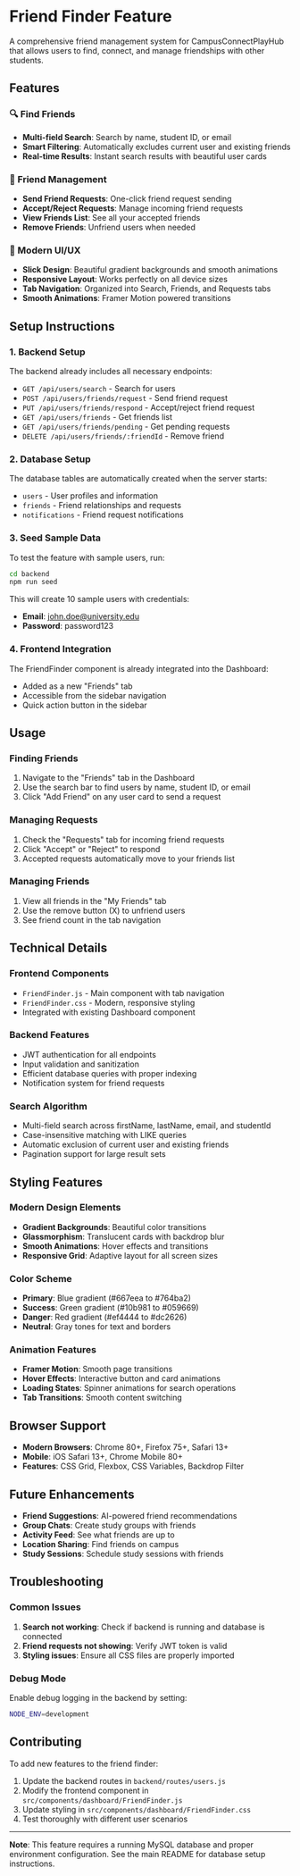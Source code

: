 # Friend Finder Feature

A comprehensive friend management system for CampusConnectPlayHub that allows users to find, connect, and manage friendships with other students.

## Features

### 🔍 Find Friends
- **Multi-field Search**: Search by name, student ID, or email
- **Smart Filtering**: Automatically excludes current user and existing friends
- **Real-time Results**: Instant search results with beautiful user cards

### 👥 Friend Management
- **Send Friend Requests**: One-click friend request sending
- **Accept/Reject Requests**: Manage incoming friend requests
- **View Friends List**: See all your accepted friends
- **Remove Friends**: Unfriend users when needed

### 🎨 Modern UI/UX
- **Slick Design**: Beautiful gradient backgrounds and smooth animations
- **Responsive Layout**: Works perfectly on all device sizes
- **Tab Navigation**: Organized into Search, Friends, and Requests tabs
- **Smooth Animations**: Framer Motion powered transitions

## Setup Instructions

### 1. Backend Setup

The backend already includes all necessary endpoints:
- `GET /api/users/search` - Search for users
- `POST /api/users/friends/request` - Send friend request
- `PUT /api/users/friends/respond` - Accept/reject friend request
- `GET /api/users/friends` - Get friends list
- `GET /api/users/friends/pending` - Get pending requests
- `DELETE /api/users/friends/:friendId` - Remove friend

### 2. Database Setup

The database tables are automatically created when the server starts:
- `users` - User profiles and information
- `friends` - Friend relationships and requests
- `notifications` - Friend request notifications

### 3. Seed Sample Data

To test the feature with sample users, run:

```bash
cd backend
npm run seed
```

This will create 10 sample users with credentials:
- **Email**: john.doe@university.edu
- **Password**: password123

### 4. Frontend Integration

The FriendFinder component is already integrated into the Dashboard:
- Added as a new "Friends" tab
- Accessible from the sidebar navigation
- Quick action button in the sidebar

## Usage

### Finding Friends
1. Navigate to the "Friends" tab in the Dashboard
2. Use the search bar to find users by name, student ID, or email
3. Click "Add Friend" on any user card to send a request

### Managing Requests
1. Check the "Requests" tab for incoming friend requests
2. Click "Accept" or "Reject" to respond
3. Accepted requests automatically move to your friends list

### Managing Friends
1. View all friends in the "My Friends" tab
2. Use the remove button (X) to unfriend users
3. See friend count in the tab navigation

## Technical Details

### Frontend Components
- `FriendFinder.js` - Main component with tab navigation
- `FriendFinder.css` - Modern, responsive styling
- Integrated with existing Dashboard component

### Backend Features
- JWT authentication for all endpoints
- Input validation and sanitization
- Efficient database queries with proper indexing
- Notification system for friend requests

### Search Algorithm
- Multi-field search across firstName, lastName, email, and studentId
- Case-insensitive matching with LIKE queries
- Automatic exclusion of current user and existing friends
- Pagination support for large result sets

## Styling Features

### Modern Design Elements
- **Gradient Backgrounds**: Beautiful color transitions
- **Glassmorphism**: Translucent cards with backdrop blur
- **Smooth Animations**: Hover effects and transitions
- **Responsive Grid**: Adaptive layout for all screen sizes

### Color Scheme
- **Primary**: Blue gradient (#667eea to #764ba2)
- **Success**: Green gradient (#10b981 to #059669)
- **Danger**: Red gradient (#ef4444 to #dc2626)
- **Neutral**: Gray tones for text and borders

### Animation Features
- **Framer Motion**: Smooth page transitions
- **Hover Effects**: Interactive button and card animations
- **Loading States**: Spinner animations for search operations
- **Tab Transitions**: Smooth content switching

## Browser Support

- **Modern Browsers**: Chrome 80+, Firefox 75+, Safari 13+
- **Mobile**: iOS Safari 13+, Chrome Mobile 80+
- **Features**: CSS Grid, Flexbox, CSS Variables, Backdrop Filter

## Future Enhancements

- **Friend Suggestions**: AI-powered friend recommendations
- **Group Chats**: Create study groups with friends
- **Activity Feed**: See what friends are up to
- **Location Sharing**: Find friends on campus
- **Study Sessions**: Schedule study sessions with friends

## Troubleshooting

### Common Issues
1. **Search not working**: Check if backend is running and database is connected
2. **Friend requests not showing**: Verify JWT token is valid
3. **Styling issues**: Ensure all CSS files are properly imported

### Debug Mode
Enable debug logging in the backend by setting:
```bash
NODE_ENV=development
```

## Contributing

To add new features to the friend finder:
1. Update the backend routes in `backend/routes/users.js`
2. Modify the frontend component in `src/components/dashboard/FriendFinder.js`
3. Update styling in `src/components/dashboard/FriendFinder.css`
4. Test thoroughly with different user scenarios

---

**Note**: This feature requires a running MySQL database and proper environment configuration. See the main README for database setup instructions.
